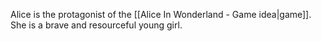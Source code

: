 Alice is the protagonist of the [[Alice In Wonderland - Game idea|game]]. She is a brave and resourceful young girl.